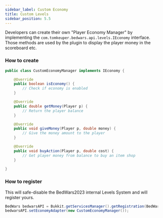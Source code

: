 ```yaml
---
sidebar_label: Custom Economy
title: Custom Levels
sidebar_position: 5.5
---
```

Developers can create their own "Player Economy Manager" by implementing the `com.tomkeuper.bedwars.api.levels.IEconomy` interface.
Those methods are used by the plugin to display the player money in the scoreboard etc.

### How to create
```java
public class CustomEconomyManager implements IEconomy {

    @Override
    public boolean isEconomy() {
        // Check if economy is enabled
    }

    @Override
    public double getMoney(Player p) {
        // Return the player balance
    }

    @Override
    public void giveMoney(Player p, double money) {
        // Give the money amount to the player
    }

    @Override
    public void buyAction(Player p, double cost) {
        // Get player money from balance to buy an item shop
    }
    
}
```

### How to register
This will safe-disable the BedWars2023 internal Levels System and will register yours.
```java
BedWars bedwarsAPI = Bukkit.getServicesManager().getRegistration(BedWars .class).getProvider();
bedwarsAPI.setEconomyAdapter(new CustomEconomyManager());
```